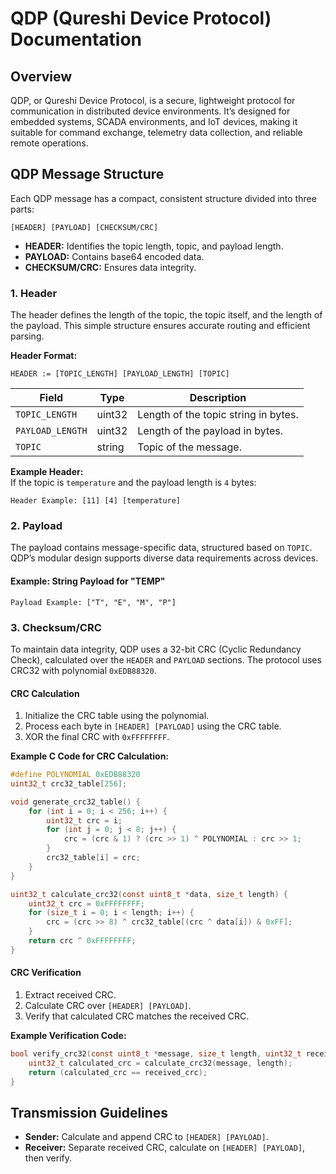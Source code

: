 # QDP (Qureshi Device Protocol) Documentation

## Overview
QDP, or Qureshi Device Protocol, is a secure, lightweight protocol for communication in distributed device environments. It’s designed for embedded systems, SCADA environments, and IoT devices, making it suitable for command exchange, telemetry data collection, and reliable remote operations.

## QDP Message Structure
Each QDP message has a compact, consistent structure divided into three parts:

```
[HEADER] [PAYLOAD] [CHECKSUM/CRC]
```

- **HEADER:** Identifies the topic length, topic, and payload length.
- **PAYLOAD:** Contains base64 encoded data.
- **CHECKSUM/CRC:** Ensures data integrity.

### 1. Header
The header defines the length of the topic, the topic itself, and the length of the payload. This simple structure ensures accurate routing and efficient parsing.

**Header Format:**
```
HEADER := [TOPIC_LENGTH] [PAYLOAD_LENGTH] [TOPIC]
```

| Field           | Type    | Description                                                  |
|-----------------|---------|--------------------------------------------------------------|
| `TOPIC_LENGTH`  | uint32  | Length of the topic string in bytes.                         |
| `PAYLOAD_LENGTH`| uint32  | Length of the payload in bytes.                              |
| `TOPIC`         | string  | Topic of the message.                                        |

**Example Header:**  
If the topic is `temperature` and the payload length is `4` bytes:
```
Header Example: [11] [4] [temperature]
```

### 2. Payload
The payload contains message-specific data, structured based on `TOPIC`. QDP’s modular design supports diverse data requirements across devices.

#### Example: String Payload for "TEMP"
```
Payload Example: ["T", "E", "M", "P"]
```

### 3. Checksum/CRC
To maintain data integrity, QDP uses a 32-bit CRC (Cyclic Redundancy Check), calculated over the `HEADER` and `PAYLOAD` sections. The protocol uses CRC32 with polynomial `0xEDB88320`.

#### CRC Calculation
1. Initialize the CRC table using the polynomial.
2. Process each byte in `[HEADER] [PAYLOAD]` using the CRC table.
3. XOR the final CRC with `0xFFFFFFFF`.

**Example C Code for CRC Calculation:**
```c
#define POLYNOMIAL 0xEDB88320
uint32_t crc32_table[256];

void generate_crc32_table() {
    for (int i = 0; i < 256; i++) {
        uint32_t crc = i;
        for (int j = 0; j < 8; j++) {
            crc = (crc & 1) ? (crc >> 1) ^ POLYNOMIAL : crc >> 1;
        }
        crc32_table[i] = crc;
    }
}

uint32_t calculate_crc32(const uint8_t *data, size_t length) {
    uint32_t crc = 0xFFFFFFFF;
    for (size_t i = 0; i < length; i++) {
        crc = (crc >> 8) ^ crc32_table[(crc ^ data[i]) & 0xFF];
    }
    return crc ^ 0xFFFFFFFF;
}
```

#### CRC Verification
1. Extract received CRC.
2. Calculate CRC over `[HEADER] [PAYLOAD]`.
3. Verify that calculated CRC matches the received CRC.

**Example Verification Code:**
```c
bool verify_crc32(const uint8_t *message, size_t length, uint32_t received_crc) {
    uint32_t calculated_crc = calculate_crc32(message, length);
    return (calculated_crc == received_crc);
}
```

## Transmission Guidelines
- **Sender:** Calculate and append CRC to `[HEADER] [PAYLOAD]`.
- **Receiver:** Separate received CRC, calculate on `[HEADER] [PAYLOAD]`, then verify.
